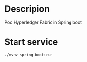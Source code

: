 # Descripion

Poc Hyperledger Fabric in Spring boot

# Start service

```shell
./mvnw spring-boot:run
```